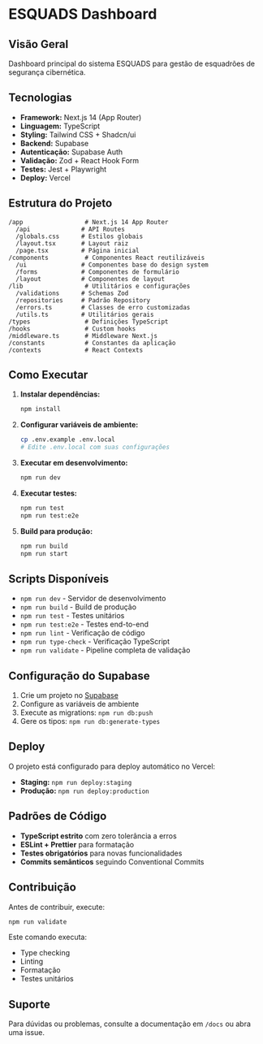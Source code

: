 # ESQUADS Dashboard

## Visão Geral
Dashboard principal do sistema ESQUADS para gestão de esquadrões de segurança cibernética.

## Tecnologias

- **Framework:** Next.js 14 (App Router)
- **Linguagem:** TypeScript
- **Styling:** Tailwind CSS + Shadcn/ui
- **Backend:** Supabase
- **Autenticação:** Supabase Auth
- **Validação:** Zod + React Hook Form
- **Testes:** Jest + Playwright
- **Deploy:** Vercel

## Estrutura do Projeto

```
/app                 # Next.js 14 App Router
  /api              # API Routes
  /globals.css      # Estilos globais
  /layout.tsx       # Layout raiz
  /page.tsx         # Página inicial
/components          # Componentes React reutilizáveis
  /ui               # Componentes base do design system
  /forms            # Componentes de formulário
  /layout           # Componentes de layout
/lib                 # Utilitários e configurações
  /validations      # Schemas Zod
  /repositories     # Padrão Repository
  /errors.ts        # Classes de erro customizadas
  /utils.ts         # Utilitários gerais
/types               # Definições TypeScript
/hooks               # Custom hooks
/middleware.ts       # Middleware Next.js
/constants           # Constantes da aplicação
/contexts            # React Contexts
```

## Como Executar

1. **Instalar dependências:**
   ```bash
   npm install
   ```

2. **Configurar variáveis de ambiente:**
   ```bash
   cp .env.example .env.local
   # Edite .env.local com suas configurações
   ```

3. **Executar em desenvolvimento:**
   ```bash
   npm run dev
   ```

4. **Executar testes:**
   ```bash
   npm run test
   npm run test:e2e
   ```

5. **Build para produção:**
   ```bash
   npm run build
   npm run start
   ```

## Scripts Disponíveis

- `npm run dev` - Servidor de desenvolvimento
- `npm run build` - Build de produção
- `npm run test` - Testes unitários
- `npm run test:e2e` - Testes end-to-end
- `npm run lint` - Verificação de código
- `npm run type-check` - Verificação TypeScript
- `npm run validate` - Pipeline completa de validação

## Configuração do Supabase

1. Crie um projeto no [Supabase](https://supabase.com)
2. Configure as variáveis de ambiente
3. Execute as migrations: `npm run db:push`
4. Gere os tipos: `npm run db:generate-types`

## Deploy

O projeto está configurado para deploy automático no Vercel:

- **Staging:** `npm run deploy:staging`
- **Produção:** `npm run deploy:production`

## Padrões de Código

- **TypeScript estrito** com zero tolerância a erros
- **ESLint + Prettier** para formatação
- **Testes obrigatórios** para novas funcionalidades
- **Commits semânticos** seguindo Conventional Commits

## Contribuição

Antes de contribuir, execute:

```bash
npm run validate
```

Este comando executa:
- Type checking
- Linting
- Formatação
- Testes unitários

## Suporte

Para dúvidas ou problemas, consulte a documentação em `/docs` ou abra uma issue.